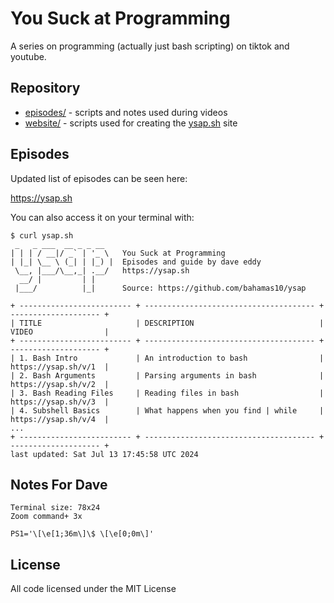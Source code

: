 You Suck at Programming
=======================

A series on programming (actually just bash scripting) on tiktok and youtube.

Repository
----------

- [episodes/](episodes/) - scripts and notes used during videos
- [website/](website/) - scripts used for creating the [ysap.sh](https://ysap.sh) site

Episodes
--------

Updated list of episodes can be seen here:

https://ysap.sh

You can also access it on your terminal with:

```
$ curl ysap.sh
 _   _ ___  __ _ _ __
| | | / __|/ _` | '_ \   You Suck at Programming
| |_| \__ \ (_| | |_) |  Episodes and guide by dave eddy
 \__, |___/\__,_| .__/   https://ysap.sh
  __/ |         | |
 |___/          |_|      Source: https://github.com/bahamas10/ysap

+ ------------------------- + -------------------------------------- + -------------------- +
| TITLE                     | DESCRIPTION                            | VIDEO                |
+ ------------------------- + -------------------------------------- + -------------------- +
| 1. Bash Intro             | An introduction to bash                | https://ysap.sh/v/1  |
| 2. Bash Arguments         | Parsing arguments in bash              | https://ysap.sh/v/2  |
| 3. Bash Reading Files     | Reading files in bash                  | https://ysap.sh/v/3  |
| 4. Subshell Basics        | What happens when you find | while     | https://ysap.sh/v/4  |
...
+ ------------------------- + -------------------------------------- + -------------------- +
last updated: Sat Jul 13 17:45:58 UTC 2024
```

Notes For Dave
--------------

```
Terminal size: 78x24
Zoom command+ 3x

PS1='\[\e[1;36m\]\$ \[\e[0;0m\]'
```

License
-------

All code licensed under the MIT License
